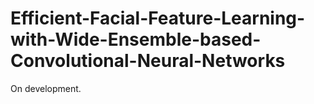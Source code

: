 # Efficient-Facial-Feature-Learning-with-Wide-Ensemble-based-Convolutional-Neural-Networks
On development.

